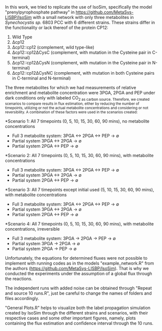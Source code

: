 In this work, we tried to replicate the use of IsoSim, specifically the model "prenylpyrophosphate pathway" in https://github.com/MetaSys-LISBP/IsoSim 
with a small network with only three metabolites in *Synechocystis sp.* 6803 PCC with 6 different strains.
These strains differ in the functionality or lack thereof of the protein CP12:

1. Wild Type
2. Δcp12
3. Δcp12::cp12 (complement, wild type-like)
4. Δcp12::cp12ΔCysC (complement, with mutation in the Cysteine pair in C-terminal)
5. Δcp12::cp12ΔCysN (complement, with mutation in the Cysteine pair in N-terminal)
6. Δcp12::cp12ΔCysNC (complement, with mutation in both Cysteine pairs in C-terminal and N-terminal)

The three metabolites for which we had measurements of relative enrichment and metabolite concentration were 3PGA, 2PGA and PEP under dark conditions only with labeled CO<sub>2 as carbon source.
Therefore, we created scenarios to compare results in flux estimation, either by reducing the number of timepoints, utilizing or not the actual metabolite concentrations and considering or not reversibility. 
A combination of these factors were used in the scenarios created:

*Scenario 1: All 7 timepoints (0, 5, 10, 15, 30, 60, 90 mins), no metabolite concentrations
  + Full 3 metabolite system: 3PGA <-> 2PGA <-> PEP -> ∅
  + Partial system 3PGA <-> 2PGA -> ∅
  + Partial system 2PGA <-> PEP -> ∅

*Scenario 2: All 7 timepoints (0, 5, 10, 15, 30, 60, 90 mins), with metabolite concentrations
  + Full 3 metabolite system: 3PGA <-> 2PGA <-> PEP -> ∅
  + Partial system 3PGA <-> 2PGA -> ∅
  + Partial system 2PGA <-> PEP -> ∅

*Scenario 3: All 7 timepoints except initial used (5, 10, 15, 30, 60, 90 mins), with metabolite concentrations
  + Full 3 metabolite system: 3PGA <-> 2PGA <-> PEP -> ∅
  + Partial system 3PGA <-> 2PGA -> ∅
  + Partial system 2PGA <-> PEP -> ∅

*Scenario 4: All 7 timepoints (0, 5, 10, 15, 30, 60, 90 mins), with metabolite concentrations, irreversible
  + Full 3 metabolite system: 3PGA -> 2PGA -> PEP -> ∅
  + Partial system 3PGA -> 2PGA -> ∅
  + Partial system 2PGA -> PEP -> ∅

Unfortunately, the equations for determined fluxes were not possible to implement with running codes as in the models "example_network.R" from the authors (https://github.com/MetaSys-LISBP/IsoSim).
That is why we conducted the experiments under the assumption of a global flux through the reactions.

The independent runs with added noise can be obtained through "Repeat and source 10 runs.R", just be careful to change the names of folders and files accordingly.

"General Plots.R" helps to visualize both the label propagation simulation created by IsoSim through the different strains and scenarios, with their respective cases and some other important figures,
namely, plots containing the flux estimation and confidence interval through the 10 runs.
